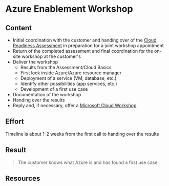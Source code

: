 # Azure Enablement Workshop

## Content

- Initial coordination with the customer and handing over of the [Cloud Readiness Assessment](cloud-readiness-assessment(de)/cloud-readiness-assessment.md) in preparation for a joint workshop appointment
- Return of the completed assessment and final coordination for the on-site workshop at the customer's
- Deliver the workshop
  - Results from the Assessment/Cloud Basics
  - First look inside Azure/Azure resource manager
  - Deployment of a service (VM, database, etc.)
  - Identify other possibilities (app services, etc.)
  - Development of a first use case
- Documentation of the workshop
- Handing over the results
- Reply and, if necessary, offer a [Microsoft Cloud Workshop](microsoft-cloud-workshop.md)

## Effort

Timeline is about 1-2 weeks from the first call to handing over the results

## Result

>The customer knows what Azure is and has found a first use case

## Resources
